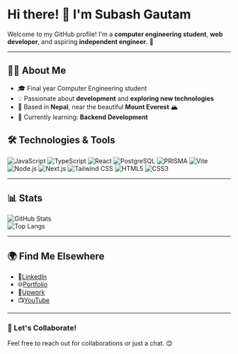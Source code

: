 # Hi there! 👋 I'm Subash Gautam

Welcome to my GitHub profile! I'm a **computer engineering student**, **web developer**, and aspiring **independent engineer**. 🚀

---

## 👨‍💻 About Me

-   🎓 Final year Computer Engineering student
-   💡 Passionate about **development** and **exploring new technologies**
-   📍 Based in **Nepal**, near the beautiful **Mount Everest** 🏔️
-   🌱 Currently learning: **Backend Development**

## 🛠️ Technologies & Tools

![JavaScript](https://img.shields.io/badge/JavaScript-F7DF1E?style=for-the-badge&logo=javascript&logoColor=black)
![TypeScript](https://img.shields.io/badge/TypeScript-007ACC?style=for-the-badge&logo=typescript&logoColor=white)
![React](https://img.shields.io/badge/React-20232A?style=for-the-badge&logo=react&logoColor=61DAFB)
![PostgreSQL](https://img.shields.io/badge/PostgreSQL-336791?style=for-the-badge&logo=postgresql&logoColor=white)
![PRISMA](https://img.shields.io/badge/PRISMA-3b540c?style=for-the-badge&logo=PRISMA&logoColor=white)
![Vite](https://img.shields.io/badge/Vite-646CFF?style=for-the-badge&logo=vite&logoColor=FFD62E)
![Node.js](https://img.shields.io/badge/Node.js-43B3AE?style=for-the-badge&logo=nodejs&logoColor=white)
![Next.js](https://img.shields.io/badge/Next.js-000000?style=for-the-badge&logo=nextjs&logoColor=white)
![Tailwind CSS](https://img.shields.io/badge/Tailwind_CSS-38B2AC?style=for-the-badge&logo=tailwind-css&logoColor=white)
![HTML5](https://img.shields.io/badge/HTML5-E34F26?style=for-the-badge&logo=html5&logoColor=white)
![CSS3](https://img.shields.io/badge/CSS3-1572B6?style=for-the-badge&logo=css3&logoColor=white)

---

## 📊 Stats

![GitHub Stats](https://github-readme-stats.vercel.app/api?username=subash-gautam&show_icons=true&theme=radical)  
![Top Langs](https://github-readme-stats.vercel.app/api/top-langs/?username=subash-gautam&layout=compact&theme=radical)

---

## 🌍 Find Me Elsewhere

- 🔗[LinkedIn](https://www.linkedin.com/in/ersubashgautam/)
- 🌐[Portfolio](https://portfolio.subashgautam17.com.np/)
- 💼[Upwork](https://www.upwork.com/freelancers/~01c59296583c29fcfd)
- 📺[YouTube](https://www.youtube.com/@इएनजीटी)

---

### 🚀 Let's Collaborate!

Feel free to reach out for collaborations or just a chat. 😊
